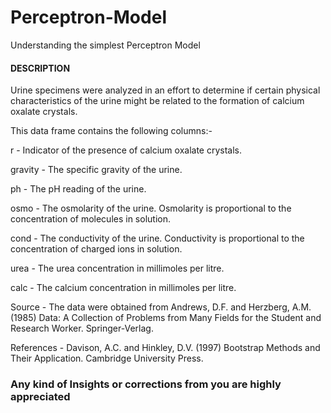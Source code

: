 # Perceptron-Model
Understanding the simplest Perceptron Model

#### DESCRIPTION
Urine specimens were analyzed in an effort to determine if certain physical characteristics of the urine might be related to the formation of calcium oxalate crystals.

This data frame contains the following columns:-

r - Indicator of the presence of calcium oxalate crystals.

gravity - The specific gravity of the urine.

ph - The pH reading of the urine.

osmo - The osmolarity of the urine. Osmolarity is proportional to the concentration of molecules in solution.

cond - The conductivity of the urine. Conductivity is proportional to the concentration of charged ions in solution.

urea - The urea concentration in millimoles per litre.

calc - The calcium concentration in millimoles per litre.

Source - The data were obtained from Andrews, D.F. and Herzberg, A.M. (1985) Data: A Collection of Problems from Many Fields for the    Student and Research Worker. Springer-Verlag.

References - Davison, A.C. and Hinkley, D.V. (1997) Bootstrap Methods and Their Application. Cambridge University Press.

### Any kind of Insights or corrections from you are highly appreciated
